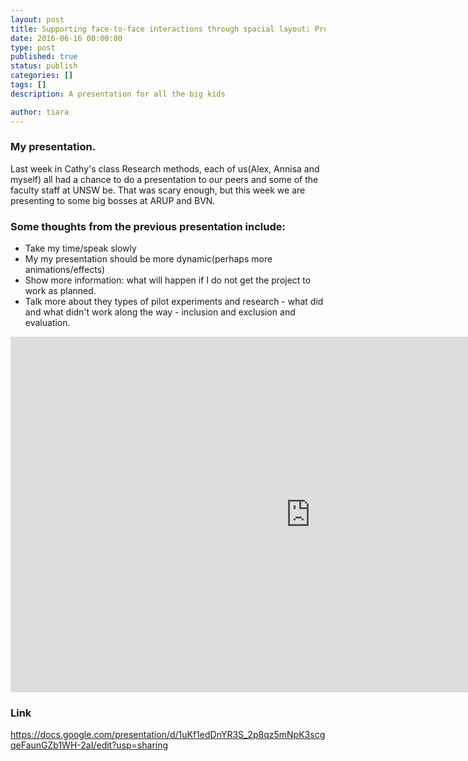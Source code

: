 ```yaml
---
layout: post
title: Supporting face-to-face interactions through spacial layout: Presentation for Friday
date: 2016-06-16 00:00:00
type: post
published: true
status: publish
categories: []
tags: []
description: A presentation for all the big kids 

author: tiara
---
```


### My presentation. 

Last week in Cathy's class Research methods, each of us(Alex, Annisa and myself) all had a chance to do a presentation to our peers and some of the faculty staff at UNSW be. That was scary enough, but this week we are presenting to some big bosses at ARUP and BVN. 

### Some thoughts from the previous presentation include:

- Take my time/speak slowly
- My my presentation should be more dynamic(perhaps more animations/effects)
- Show more information: what will happen if I do not get the project to work as planned. 
- Talk more about they types of pilot experiments and research - what did and what didn't work along the way - inclusion and exclusion and evaluation. 


<iframe src="https://docs.google.com/presentation/d/1uKf1edDnYR3S_2p8qz5mNpK3scgqeFaunGZb1WH-2aI/edit?usp=sharing" frameborder="0" width="960" height="569" allowfullscreen="true" mozallowfullscreen="true" webkitallowfullscreen="true"></iframe>

### Link 

https://docs.google.com/presentation/d/1uKf1edDnYR3S_2p8qz5mNpK3scgqeFaunGZb1WH-2aI/edit?usp=sharing 


